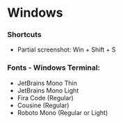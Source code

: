 
# Windows

### Shortcuts
- Partial screenshot: Win + Shift + S

### Fonts - Windows Terminal:
- JetBrains Mono Thin
- JetBrains Mono Light
- Fira Code (Regular)
- Cousine (Regular)
- Roboto Mono (Regular or Light)
